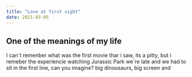 ```yaml
---
title: "Love at first sight"
date: 2021-03-05
---
```


## One of the meanings of my life

I can´t remenber what was the first movie thar i saw, its a pitty, but i remeber the experiencie watching Jurassic Park we´re late and we had to sit in the first line, can you imagine? big dinousaurs, big screen and 




